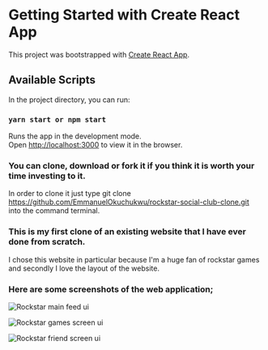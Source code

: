 # Getting Started with Create React App

This project was bootstrapped with [Create React App](https://github.com/facebook/create-react-app).

## Available Scripts

In the project directory, you can run:

### `yarn start or npm start`

Runs the app in the development mode.\
Open [http://localhost:3000](http://localhost:3000) to view it in the browser.

### You can clone, download or fork it if you think it is worth your time investing to it.

In order to clone it just type git clone https://github.com/EmmanuelOkuchukwu/rockstar-social-club-clone.git into the command terminal.

### This is my first clone of an existing website that I have ever done from scratch. 

I chose this website in particular because I'm a huge fan of rockstar games and secondly I love the layout of the website.

### Here are some screenshots of the web application;

![Rockstar main feed ui](https://user-images.githubusercontent.com/32387539/116915925-91467700-ac44-11eb-8fd5-a71c68777929.PNG)

![Rockstar games screen ui](https://user-images.githubusercontent.com/32387539/116916110-cd79d780-ac44-11eb-80f8-cbefd228354e.PNG)

![Rockstar friend screen ui](https://user-images.githubusercontent.com/32387539/116940378-ca431380-ac65-11eb-9307-1c643291e64b.PNG)

